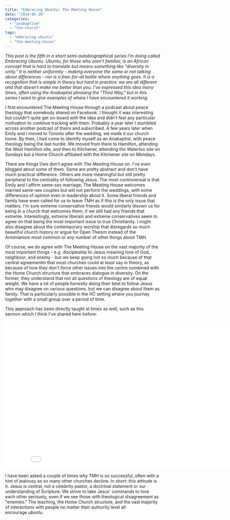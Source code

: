 ```yaml
---
title: "Embracing Ubuntu: The Meeting House"
date: "2014-05-20"
categories: 
  - "anabaptism"
  - "the-church"
tags: 
  - "embracing-ubuntu"
  - "the-meeting-house"
---
```


_This post is the fifth in a short semi-autobiographical series I'm doing called Embracing Ubuntu. Ubuntu, for those who aren't familiar, is an African concept that is hard to translate but means something like "diversity in unity." It is neither uniformity - making everyone the same or not talking about differences - nor is a free-for-all battle where anything goes. It is a recognition that is simple in theory but hard in practice: we are all different and that doesn't make me better than you. I've expressed this idea many times, often using the Anabaptist phrasing the "Third Way," but in this series I want to give examples of where I have encountered it working._

<!--more-->I first encountered The Meeting House through a podcast about peace theology that somebody shared on Facebook. I thought it was interesting but couldn't quite get on-board with the idea and didn't feel any particular motivation to continue tracking with them. Probably a year later I stumbled across another podcast of theirs and subscribed. A few years later when Emily and I moved to Toronto after the wedding, we made it our church home. By then, I had come to identify myself as an Anabaptist, with peace theology being the last hurdle. We moved from there to Hamilton, attending the West Hamilton site, and then to Kitchener, attending the Waterloo site on Sundays but a Home Church affiliated with the Kitchener site on Mondays.

There are things I/we don't agree with The Meeting House on. I've even blogged about some of them. Some are pretty abstract and don't have much practical difference. Others are more meaningful but still pretty peripheral to the centrality of following Jesus. The most controversial is that Emily and I affirm same-sex marriage; The Meeting House welcomes married same-sex couples but will not perform the weddings, with some differences of opinion even in leadership about it. Some liberal friends and family have even called for us to leave TMH as if this is the only issue that matters. I'm sure extreme conservative friends would similarly disown us for being in a church that welcomes them, if we still had any friends that extreme. Interestingly, extreme liberals and extreme conservatives seem to agree on that being the most important issue to true Christianity. I might also disagree about the contemporary worship that disregards so much beautiful church history or argue for Open Theism instead of the Arminianism most common or any number of other things about TMH.

Of course, we do agree with The Meeting House on the vast majority of the most important things - e.g. discipleship to Jesus meaning love of God, neighbour, and enemy - but we keep going not so much because of that central agreementm that most churches could at least say in theory, as because of how they don't force other issues into the centre combined with the Home Church structure that embraces dialogue in diversity. On the former, they understand that not all questions of theology are of equal weight. We have a lot of people honestly doing their best to follow Jesus who may disagree on various questions, but we can disagree about them as family. That is particularly possible in the HC setting where you journey together with a small group over a period of time.

This approach has been directly taught at times as well, such as this sermon which I think I've shared here before:

<iframe src="//www.youtube.com/embed/4yCdbIwhYAg" width="853" height="480" frameborder="0" allowfullscreen="allowfullscreen"></iframe>

I have been asked a couple of times why TMH is so successful, often with a hint of jealousy as so many other churches decline. In short: this attitude is it. Jesus is central, not a celebrity pastor, a doctrinal statement or our understanding of Scripture. We strive to take Jesus' commands to love each other seriously, even if we see those with theological disagreement as "enemies." The teaching, the Home Church structure, and the vast majority of interactions with people no matter their authority level all encourage _ubuntu_.
